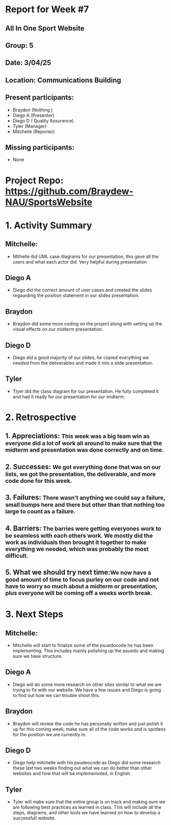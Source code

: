 # Report for Week #7

## All In One Sport Website
## Group: 5
## Date: 3/04/25
## Location: Communications Building
## Present participants: 
- Braydon (Nothing )
- Diego A (Presenter)
- Diego D ( Quality Assurance)
- Tyler (Manager)
- Mitchelle (Reporter)
## Missing participants: 
- None


# Project Repo: https://github.com/Braydew-NAU/SportsWebsite

# 1. Activity Summary 
## Mitchelle:
-  Mithelle did UML case diagrams for our presentation, this gave all the users and what each actor did. Very helpful during presentation
## Diego A
- Diego did the correct amount of user cases and created the slides regaurding the position statement in our slides presentation. 
## Braydon
-  Braydon did some more coding on the project along with setting up the visual effects on our midterm presentation. 
## Diego D
- Diego did a good majority of our slides, he copied everything we needed from the deliverables and made it into a slide presentation. 
## Tyler
-  Tlyer did the class diagram for our presentation. He fully completed it and had it ready for our presentation for our midterm. 


# 2. Retrospective

## 1. Appreciations: <small>This week was a big team win as everyone did a lot of work all around to make sure that the midterm and presentation was done correctly and on time. </small>
## 2. Successes: <small>We got everything done that was on our lists, we got the presentation, the deliverable, and more code done for this week.  </small>
## 3. Failures: <small>There wasn't anything we could say a failure, small bumps here and there but other than that nothing too large to count as a failure. </small>
## 4. Barriers:<small> The barries were getting everyones work to be seamless with each others work. We mostly did the work as individuals then brought it together to make everything we needed, which was probably the most difficult.</small>
## 5. What we should try next time:<small>We now have a good amount of time to focus purley on our code and not have to worry so much about a midterm or presentation, plus everyone will be coming off a weeks worth break.</small>

# 3. Next Steps

## Mitchelle:
- Mitchelle will start to finalize some of the psuedocode he has been implementing. This includes mainly polishing up the psuedo and making sure we have structure.
## Diego A 
- Diego will do some more research on other sites similar to what we are trying to fix with our website. We have a few issues and Diego is going to find out how we can trouble shoot this. 
## Braydon
-  Braydon will review the code he has personally written and just polish it up for this coming week, make sure all of the code works and is spotless for the position we are currently in.    
## Diego D
- Diego help mitchelle with his psudeocode as Diego did some research these last two weeks finding out what we can do better than other websites and how that will be implememnted, in English.    
## Tyler
- Tyler will make sure that the entire group is on track and making sure we are following best practices as learned in class. This will include all the steps, diagrams, and other tools we have learned on how to develop a successfull website.  






